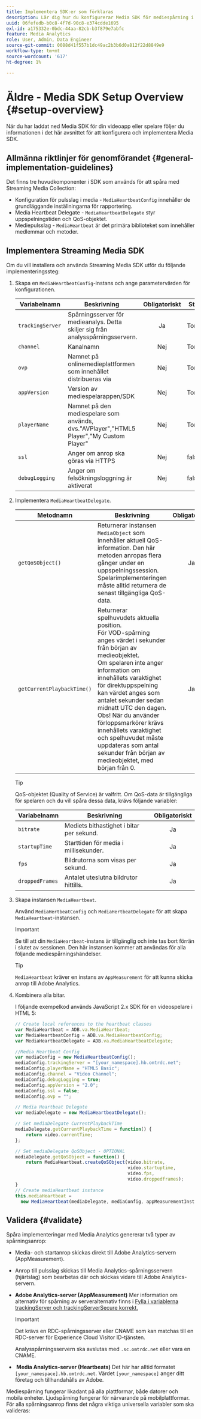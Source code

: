 ```yaml
---
title: Implementera SDK:er som förklaras
description: Lär dig hur du konfigurerar Media SDK för mediespårning i dina mobil-, OTT- och webbläsarprogram (JS).
uuid: 06fefedb-b0c8-4f7d-90c8-e374cdde1695
exl-id: a175332e-0bdc-44aa-82cb-b3f879e7abfc
feature: Media Analytics
role: User, Admin, Data Engineer
source-git-commit: 0088d41f557b1dc49ac2b3b6d0a812f22d8849e9
workflow-type: tm+mt
source-wordcount: '617'
ht-degree: 1%

---
```


# Äldre - Media SDK Setup Overview {#setup-overview}

När du har laddat ned Media SDK för din videoapp eller spelare följer du informationen i det här avsnittet för att konfigurera och implementera Media SDK.


## Allmänna riktlinjer för genomförandet {#general-implementation-guidelines}

Det finns tre huvudkomponenter i SDK som används för att spåra med Streaming Media Collection:
* Konfiguration för pulsslag i media - `MediaHeartbeatConfig` innehåller de grundläggande inställningarna för rapportering.
* Media Heartbeat Delegate - `MediaHeartbeatDelegate` styr uppspelningstiden och QoS-objektet.
* Mediepulsslag - `MediaHeartbeat` är det primära biblioteket som innehåller medlemmar och metoder.

## Implementera Streaming Media SDK

Om du vill installera och använda Streaming Media SDK utför du följande implementeringssteg:

1. Skapa en `MediaHeartbeatConfig`-instans och ange parametervärden för konfigurationen.

   |  Variabelnamn  | Beskrivning  | Obligatoriskt |  Standardvärde  |
   |---|---|:---:|---|
   | `trackingServer` | Spårningsserver för medieanalys. Detta skiljer sig från analysspårningsservern. | Ja | Tom sträng |
   | `channel` | Kanalnamn | Nej | Tom sträng |
   | `ovp` | Namnet på onlinemedieplattformen som innehållet distribueras via | Nej | Tom sträng |
   | `appVersion` | Version av mediespelarappen/SDK | Nej | Tom sträng |
   | `playerName` | Namnet på den mediespelare som används, dvs.&quot;AVPlayer&quot;,&quot;HTML5 Player&quot;,&quot;My Custom Player&quot; | Nej | Tom sträng |
   | `ssl` | Anger om anrop ska göras via HTTPS | Nej | falskt |
   | `debugLogging` | Anger om felsökningsloggning är aktiverat | Nej | falskt |

1. Implementera `MediaHeartbeatDelegate`.

   |  Metodnamn  |  Beskrivning  | Obligatoriskt |
   | --- | --- | :---: |
   | `getQoSObject()` | Returnerar instansen `MediaObject` som innehåller aktuell QoS-information. Den här metoden anropas flera gånger under en uppspelningssession. Spelarimplementeringen måste alltid returnera de senast tillgängliga QoS-data. | Ja |
   | `getCurrentPlaybackTime()` | Returnerar spelhuvudets aktuella position. <br /> För VOD-spårning anges värdet i sekunder från början av medieobjektet. <br /> Om spelaren inte anger information om innehållets varaktighet för direktuppspelning kan värdet anges som antalet sekunder sedan midnatt UTC den dagen. <br /> Obs! När du använder förloppsmarkörer krävs innehållets varaktighet och spelhuvudet måste uppdateras som antal sekunder från början av medieobjektet, med början från 0. | Ja |

   >[!TIP]
   >
   >QoS-objektet (Quality of Service) är valfritt. Om QoS-data är tillgängliga för spelaren och du vill spåra dessa data, krävs följande variabler:

   | Variabelnamn | Beskrivning   | Obligatoriskt |
   | --- | --- | :---: |
   | `bitrate` | Mediets bithastighet i bitar per sekund. | Ja |
   | `startupTime` | Starttiden för media i millisekunder. | Ja |
   | `fps` | Bildrutorna som visas per sekund. | Ja |
   | `droppedFrames` | Antalet uteslutna bildrutor hittills. | Ja |

1. Skapa instansen `MediaHeartbeat`.

   Använd `MediaHertbeatConfig` och `MediaHertbeatDelegate` för att skapa `MediaHeartbeat`-instansen.

   >[!IMPORTANT]
   >
   >Se till att din `MediaHeartbeat`-instans är tillgänglig och inte tas bort förrän i slutet av sessionen. Den här instansen kommer att användas för alla följande mediespårningshändelser.

   >[!TIP]
   >
   >`MediaHeartbeat` kräver en instans av `AppMeasurement` för att kunna skicka anrop till Adobe Analytics.

1. Kombinera alla bitar.

   I följande exempelkod används JavaScript 2.x SDK för en videospelare i HTML 5:

   ```javascript
   // Create local references to the heartbeat classes
   var MediaHeartbeat = ADB.va.MediaHeartbeat;
   var MediaHeartbeatConfig = ADB.va.MediaHeartbeatConfig;
   var MediaHeartbeatDelegate = ADB.va.MediaHeartbeatDelegate;
   
   //Media Heartbeat Config
   var mediaConfig = new MediaHeartbeatConfig();
   mediaConfig.trackingServer = "[your_namespace].hb.omtrdc.net";
   mediaConfig.playerName = "HTML5 Basic";
   mediaConfig.channel = "Video Channel";
   mediaConfig.debugLogging = true;
   mediaConfig.appVersion = "2.0";
   mediaConfig.ssl = false;
   mediaConfig.ovp = "";
   
   // Media Heartbeat Delegate
   var mediaDelegate = new MediaHeartbeatDelegate();
   
   // Set mediaDelegate CurrentPlaybackTime
   mediaDelegate.getCurrentPlaybackTime = function() {
       return video.currentTime;
   };
   
   // Set mediaDelegate QoSObject - OPTIONAL
   mediaDelegate.getQoSObject = function() {
       return MediaHeartbeat.createQoSObject(video.bitrate,  
                                             video.startuptime,  
                                             video.fps,  
                                             video.droppedframes);
   }
   // Create mediaHeartbeat instance      
   this.mediaHeartbeat =  
     new MediaHeartbeat(mediaDelegate, mediaConfig, appMeasurementInstance);  
   ```

## Validera {#validate}

Spåra implementeringar med Media Analytics genererar två typer av spårningsanrop:

* Media- och startanrop skickas direkt till Adobe Analytics-servern (AppMeasurement).
* Anrop till pulsslag skickas till Media Analytics-spårningsservern (hjärtslag) som bearbetas där och skickas vidare till Adobe Analytics-servern.

* **Adobe Analytics-server (AppMeasurement)**
Mer information om alternativ för spårning av serveralternativ finns i [Fylla i variablerna trackingServer och trackingServerSecure korrekt.](https://helpx.adobe.com/se/analytics/kb/determining-data-center.html)

  >[!IMPORTANT]
  >
  >Det krävs en RDC-spårningsserver eller CNAME som kan matchas till en RDC-server för Experience Cloud Visitor ID-tjänsten.

  Analysspårningsservern ska avslutas med `.sc.omtrdc.net` eller vara en CNAME.

* **&#x200B; Media Analytics-server (Heartbeats)**
Det här har alltid formatet `[your_namespace].hb.omtrdc.net`. Värdet `[your_namespace]` anger ditt företag och tillhandahålls av Adobe.

Mediespårning fungerar likadant på alla plattformar, både datorer och mobila enheter. Ljudspårning fungerar för närvarande på mobilplattformar. För alla spårningsanrop finns det några viktiga universella variabler som ska valideras:

